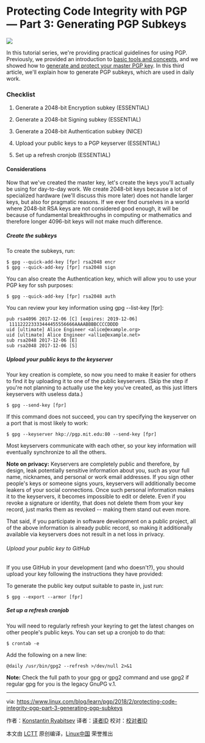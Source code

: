 Protecting Code Integrity with PGP — Part 3: Generating PGP Subkeys
======
![](https://www.linux.com/sites/lcom/files/styles/rendered_file/public/binary.jpg?itok=h62HujOC)

In this tutorial series, we're providing practical guidelines for using PGP. Previously, we provided an introduction to [basic tools and concepts][1], and we showed how to [generate and protect your master PGP key][2]. In this third article, we'll explain how to generate PGP subkeys, which are used in daily work.

### Checklist

  1. Generate a 2048-bit Encryption subkey (ESSENTIAL)

  2. Generate a 2048-bit Signing subkey (ESSENTIAL)

  3. Generate a 2048-bit Authentication subkey (NICE)

  4. Upload your public keys to a PGP keyserver (ESSENTIAL)

  5. Set up a refresh cronjob (ESSENTIAL)




#### Considerations

Now that we've created the master key, let's create the keys you'll actually be using for day-to-day work. We create 2048-bit keys because a lot of specialized hardware (we'll discuss this more later) does not handle larger keys, but also for pragmatic reasons. If we ever find ourselves in a world where 2048-bit RSA keys are not considered good enough, it will be because of fundamental breakthroughs in computing or mathematics and therefore longer 4096-bit keys will not make much difference.

##### Create the subkeys

To create the subkeys, run:
```
$ gpg --quick-add-key [fpr] rsa2048 encr
$ gpg --quick-add-key [fpr] rsa2048 sign

```

You can also create the Authentication key, which will allow you to use your PGP key for ssh purposes:
```
$ gpg --quick-add-key [fpr] rsa2048 auth

```

You can review your key information using gpg --list-key [fpr]:
```
pub rsa4096 2017-12-06 [C] [expires: 2019-12-06]
 111122223333444455556666AAAABBBBCCCCDDDD
uid [ultimate] Alice Engineer <alice@example.org>
uid [ultimate] Alice Engineer <allie@example.net>
sub rsa2048 2017-12-06 [E]
sub rsa2048 2017-12-06 [S]

```

##### Upload your public keys to the keyserver

Your key creation is complete, so now you need to make it easier for others to find it by uploading it to one of the public keyservers. (Skip the step if you're not planning to actually use the key you've created, as this just litters keyservers with useless data.)
```
$ gpg --send-key [fpr]

```

If this command does not succeed, you can try specifying the keyserver on a port that is most likely to work:
```
$ gpg --keyserver hkp://pgp.mit.edu:80 --send-key [fpr]

```

Most keyservers communicate with each other, so your key information will eventually synchronize to all the others.

**Note on privacy:** Keyservers are completely public and therefore, by design, leak potentially sensitive information about you, such as your full name, nicknames, and personal or work email addresses. If you sign other people's keys or someone signs yours, keyservers will additionally become leakers of your social connections. Once such personal information makes it to the keyservers, it becomes impossible to edit or delete. Even if you revoke a signature or identity, that does not delete them from your key record, just marks them as revoked -- making them stand out even more.

That said, if you participate in software development on a public project, all of the above information is already public record, so making it additionally available via keyservers does not result in a net loss in privacy.

###### Upload your public key to GitHub

If you use GitHub in your development (and who doesn't?), you should upload your key following the instructions they have provided:

To generate the public key output suitable to paste in, just run:
```
$ gpg --export --armor [fpr]

```

##### Set up a refresh cronjob

You will need to regularly refresh your keyring to get the latest changes on other people's public keys. You can set up a cronjob to do that:
```
$ crontab -e

```

Add the following on a new line:
```
@daily /usr/bin/gpg2 --refresh >/dev/null 2>&1

```

**Note:** Check the full path to your gpg or gpg2 command and use gpg2 if regular gpg for you is the legacy GnuPG v.1.


--------------------------------------------------------------------------------

via: https://www.linux.com/blog/learn/pgp/2018/2/protecting-code-integrity-pgp-part-3-generating-pgp-subkeys

作者：[Konstantin Ryabitsev][a]
译者：[译者ID](https://github.com/译者ID)
校对：[校对者ID](https://github.com/校对者ID)

本文由 [LCTT](https://github.com/LCTT/TranslateProject) 原创编译，[Linux中国](https://linux.cn/) 荣誉推出

[a]:https://www.linux.com/users/mricon
[1]:https://www.linux.com/blog/learn/2018/2/protecting-code-integrity-pgp-part-1-basic-pgp-concepts-and-tools
[2]:https://www.linux.com/blog/learn/pgp/2018/2/protecting-code-integrity-pgp-part-2-generating-and-protecting-your-master-pgp-key
